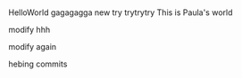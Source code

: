#


 HelloWorld
gagagagga
new try
trytrytry
This is Paula's world


modify hhh

modify again

hebing commits
